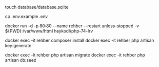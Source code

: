 touch database/database.sqlite

 cp .env.example .env

docker run -d -p 80:80 --name rehber --restart unless-stopped -v ${PWD}:/var/www/html heykodi/php-74-lrv

docker exec -it rehber composer install 
docker exec -it rehber php artisan key:generate

docker exec -it rehber php artisan migrate
docker exec -it rehber php artisan db:seed
